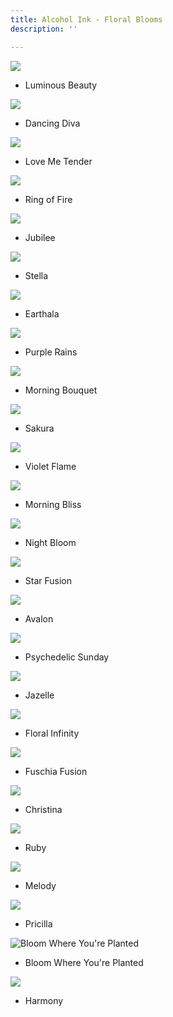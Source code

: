 ```yaml
---
title: Alcohol Ink - Floral Blooms
description: ''

---
```

![](/assets/img/luminousbeauty-w72.jpg)

* Luminous Beauty

![](/assets/img/dancing-diva-w72.jpg)

* Dancing Diva

![](/assets/img/scan.jpeg)

* Love Me Tender

![](/assets/img/ring-of-fire.JPEG)

* Ring of Fire

![](/assets/img/jubilee.jpg)

* Jubilee

![](/assets/img/stella-w72.jpg)

* Stella

![](/assets/img/earthala-w72.jpeg)

* Earthala

![](/assets/img/purple-rains-w72.jpeg)

* Purple Rains

![](/assets/img/morning-bouquet-w72.jpeg)

* Morning Bouquet

![](/assets/img/sakura-w72.jpg)

* Sakura

![](/assets/img/violetflame-w72.jpg)

* Violet Flame

![](/assets/img/morning-bliss-w72.jpeg)

* Morning Bliss

![](/assets/img/night-bloom-w72.jpg)

* Night Bloom

![](/assets/img/star-fusion-w72.jpg)

* Star Fusion

![](/assets/img/avalon-w72.jpg)

* Avalon

![](/assets/img/psychedelic-sunday-w72.jpg)

* Psychedelic Sunday

![](/assets/img/jazelle-w72.jpeg)

* Jazelle

![](/assets/img/floral-infinity-w72.jpg)

* Floral Infinity

![](/assets/img/fuschia-fusion-w72.jpg)

* Fuschia Fusion

![](/assets/img/christina-w72.jpeg)

* Christina

![](/assets/img/ruby-w72.jpg)

* Ruby

![](/assets/img/melody-w72.jpg)

* Melody

![](/assets/img/pricilla-w72.jpeg)

* Pricilla

![](/assets/img/bloom-where-you-re-planted75.jpeg "Bloom Where You're Planted")

* Bloom Where You're Planted

![](/assets/img/harmony-w72.jpeg)

* Harmony